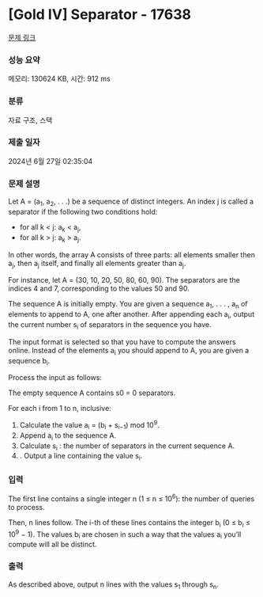 # [Gold IV] Separator - 17638 

[문제 링크](https://www.acmicpc.net/problem/17638) 

### 성능 요약

메모리: 130624 KB, 시간: 912 ms

### 분류

자료 구조, 스택

### 제출 일자

2024년 6월 27일 02:35:04

### 문제 설명

<p>Let A = (a<sub>1</sub>, a<sub>2</sub>, . . .) be a sequence of distinct integers. An index j is called a separator if the following two conditions hold:</p>

<ul>
	<li>for all k < j: a<sub>k</sub> < a<sub>j</sub>,</li>
	<li>for all k > j: a<sub>k</sub> > a<sub>j</sub>.</li>
</ul>

<p>In other words, the array A consists of three parts: all elements smaller then a<sub>j</sub>, then a<sub>j</sub> itself, and finally all elements greater than a<sub>j</sub>.</p>

<p>For instance, let A = (30, 10, 20, 50, 80, 60, 90). The separators are the indices 4 and 7, corresponding to the values 50 and 90.</p>

<p>The sequence A is initially empty. You are given a sequence a<sub>1</sub>, . . . , a<sub>n</sub> of elements to append to A, one after another. After appending each a<sub>i</sub>, output the current number s<sub>i</sub> of separators in the sequence you have.</p>

<p>The input format is selected so that you have to compute the answers online. Instead of the elements a<sub>i</sub> you should append to A, you are given a sequence b<sub>i</sub>.</p>

<p>Process the input as follows:</p>

<p>The empty sequence A contains s0 = 0 separators.</p>

<p>For each i from 1 to n, inclusive:</p>

<ol>
	<li>Calculate the value a<sub>i</sub> = (b<sub>i</sub> + s<sub>i−1</sub>) mod 10<sup>9</sup>.</li>
	<li>Append a<sub>i</sub> to the sequence A.</li>
	<li>Calculate s<sub>i</sub> : the number of separators in the current sequence A.</li>
	<li>. Output a line containing the value s<sub>i</sub>.</li>
</ol>

### 입력 

 <p>The first line contains a single integer n (1 ≤ n ≤ 10<sup>6</sup>): the number of queries to process.</p>

<p>Then, n lines follow. The i-th of these lines contains the integer b<sub>i</sub> (0 ≤ b<sub>i</sub> ≤ 10<sup>9</sup> − 1). The values b<sub>i</sub> are chosen in such a way that the values a<sub>i</sub> you’ll compute will all be distinct.</p>

### 출력 

 <p>As described above, output n lines with the values s<sub>1</sub> through s<sub>n</sub>.</p>

